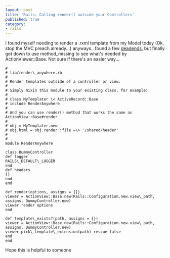 ```yaml
---
layout: post
title: 'Rails: Calling render() outside your Controllers'
published: true
category:
- rails
---
```

I found myself needing to render a .rxml template from my Model today (Ok, stop the MVC preach already...) anyways.. found a few [deadends](http://lists.rubyonrails.org/pipermail/rails/2006-May/043659.html), but finally got down to use method\_missing to see what's needed by ActionViewer::Base. Not sure if there's an easier way...



    # 
    # lib/render\_anywhere.rb
    # 
    # Render templates outside of a controller or view.
    # 
    # Simply mixin this module to your existing class, for example:
    # 
    # class MyTemplater \< ActiveRecord::Base
    # include RenderAnywhere
    # 
    # And you can use render() method that works the same as ActionView::Base#render
    # 
    # obj = MyTemplater.new
    # obj.html = obj.render :file =\> '/shared/header'
    # 
    # 
    module RenderAnywhere
    
    class DummyController
    def logger
    RAILS\_DEFAULT\_LOGGER
    end
    def headers
    {}
    end
    end
    
    def render(options, assigns = {})
    viewer = ActionView::Base.new(Rails::Configuration.new.view\_path, assigns, DummyController.new)
    viewer.render options
    end
    
    def template\_exists?(path, assigns = {})
    viewer = ActionView::Base.new(Rails::Configuration.new.view\_path, assigns, DummyController.new)
    viewer.pick\_template\_extension(path) rescue false
    end
    end
    

Hope this is helpful to someone

